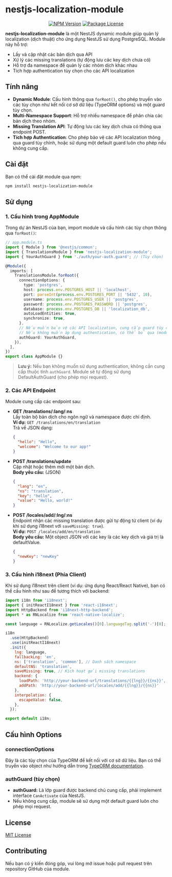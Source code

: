 # nestjs-localization-module
<p align="center">
  <a href="https://www.npmjs.com/~nestjscore" target="_blank"><img src="https://img.shields.io/npm/v/nestjs-localization-module.svg" alt="NPM Version" /></a>
  <a href="https://www.npmjs.com/~nestjscore" target="_blank"><img src="https://img.shields.io/npm/l/nestjs-localization-module.svg" alt="Package License" /></a>
</p>

**nestjs-localization-module** là một NestJS dynamic module giúp quản lý localization (dịch thuật) cho ứng dụng NestJS sử dụng PostgreSQL. Module này hỗ trợ:
- Lấy và cập nhật các bản dịch qua API
- Xử lý các missing translations (tự động lưu các key dịch chưa có)
- Hỗ trợ đa namespace để quản lý các nhóm dịch khác nhau
- Tích hợp authentication tùy chọn cho các API localization

## Tính năng

- **Dynamic Module**: Cấu hình thông qua `forRoot()`, cho phép truyền vào các tùy chọn như kết nối cơ sở dữ liệu (TypeORM options) và một guard tùy chọn.
- **Multi-Namespace Support**: Hỗ trợ nhiều namespace để phân chia các bản dịch theo nhóm.
- **Missing Translation API**: Tự động lưu các key dịch chưa có thông qua endpoint POST.
- **Tích hợp Authentication**: Cho phép bảo vệ các API localization thông qua guard tùy chỉnh, hoặc sử dụng một default guard luôn cho phép nếu không cung cấp.

## Cài đặt

Bạn có thể cài đặt module qua npm:

```bash
npm install nestjs-localization-module
```

## Sử dụng

### 1. Cấu hình trong AppModule

Trong dự án NestJS của bạn, import module và cấu hình các tùy chọn thông qua `forRoot()`:

```ts
// app.module.ts
import { Module } from '@nestjs/common';
import { TranslationsModule } from 'nestjs-localization-module';
import { YourAuthGuard } from './auth/your-auth.guard'; // (Tùy chọn)

@Module({
  imports: [
    TranslationsModule.forRoot({
      connectionOptions: {
        type: 'postgres',
        host: process.env.POSTGRES_HOST || 'localhost',
        port: parseInt(process.env.POSTGRES_PORT || '5432', 10),
        username: process.env.POSTGRES_USER || 'postgres',
        password: process.env.POSTGRES_PASSWORD || 'postgres',
        database: process.env.POSTGRES_DB || 'localization_db',
        autoLoadEntities: true,
        synchronize: true,
      },
      // Nếu muốn bảo vệ các API localization, cung cấp guard tùy chỉnh.
      // Nếu không muốn áp dụng authentication, có thể bỏ qua (module sẽ sử dụng DefaultAuthGuard).
      authGuard: YourAuthGuard, 
    }),
  ],
})
export class AppModule {}
```

> **Lưu ý:** Nếu bạn không muốn sử dụng authentication, không cần cung cấp thuộc tính `authGuard`. Module sẽ tự động sử dụng DefaultAuthGuard (cho phép mọi request).

### 2. Các API Endpoint

Module cung cấp các endpoint sau:

- **GET /translations/:lang/:ns**  
  Lấy toàn bộ bản dịch cho ngôn ngữ và namespace được chỉ định.  
  **Ví dụ:** `GET /translations/en/translation`  
  Trả về JSON dạng:
  ```json
  {
    "hello": "Hello",
    "welcome": "Welcome to our app!"
  }
  ```

- **POST /translations/update**  
  Cập nhật hoặc thêm mới một bản dịch.  
  **Body yêu cầu:** (JSON)
  ```json
  {
    "lang": "en",
    "ns": "translation",
    "key": "hello",
    "value": "Hello, world!"
  }
  ```
  
- **POST /locales/add/:lng/:ns**  
  Endpoint nhận các missing translation được gửi tự động từ client (ví dụ khi sử dụng i18next với `saveMissing: true`).  
  **Ví dụ:** `POST /locales/add/en/translation`  
  **Body yêu cầu:** Một object JSON với các key là các key dịch và giá trị là defaultValue.
  ```json
  {
    "newKey": "newKey"
  }
  ```

### 3. Cấu hình i18next (Phía Client)

Khi sử dụng i18next trên client (ví dụ: ứng dụng React/React Native), bạn có thể cấu hình như sau để tương thích với backend:

```js
import i18n from 'i18next';
import { initReactI18next } from 'react-i18next';
import HttpBackend from 'i18next-http-backend';
import * as RNLocalize from 'react-native-localize';

const language = RNLocalize.getLocales()[0].languageTag.split('-')[0];

i18n
  .use(HttpBackend)
  .use(initReactI18next)
  .init({
    lng: language,
    fallbackLng: 'en',
    ns: ['translation', 'common'], // Danh sách namespace
    defaultNS: 'translation',
    saveMissing: true, // Kích hoạt gửi missing translations
    backend: {
      loadPath: 'http://your-backend-url/translations/{{lng}}/{{ns}}',
      addPath: 'http://your-backend-url/locales/add/{{lng}}/{{ns}}'
    },
    interpolation: {
      escapeValue: false,
    },
  });

export default i18n;
```

## Cấu hình Options

### connectionOptions
Đây là các tùy chọn của TypeORM để kết nối với cơ sở dữ liệu. Bạn có thể truyền vào object như hướng dẫn trong [TypeORM documentation](https://typeorm.io).

### authGuard (tùy chọn)
- **authGuard:** Là lớp guard được backend chủ cung cấp, phải implement interface `CanActivate` của NestJS.
- Nếu không cung cấp, module sẽ sử dụng một default guard luôn cho phép mọi request.

## License

[MIT License](LICENSE)

## Contributing

Nếu bạn có ý kiến đóng góp, vui lòng mở issue hoặc pull request trên repository GitHub của module.
